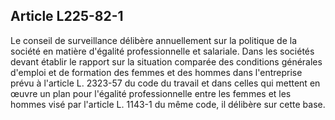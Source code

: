 Article L225-82-1
----
Le conseil de surveillance délibère annuellement sur la politique de la société
en matière d'égalité professionnelle et salariale. Dans les sociétés devant
établir le rapport sur la situation comparée des conditions générales d'emploi
et de formation des femmes et des hommes dans l'entreprise prévu à l'article L.
2323-57 du code du travail et dans celles qui mettent en œuvre un plan pour
l'égalité professionnelle entre les femmes et les hommes visé par l'article L.
1143-1 du même code, il délibère sur cette base.
